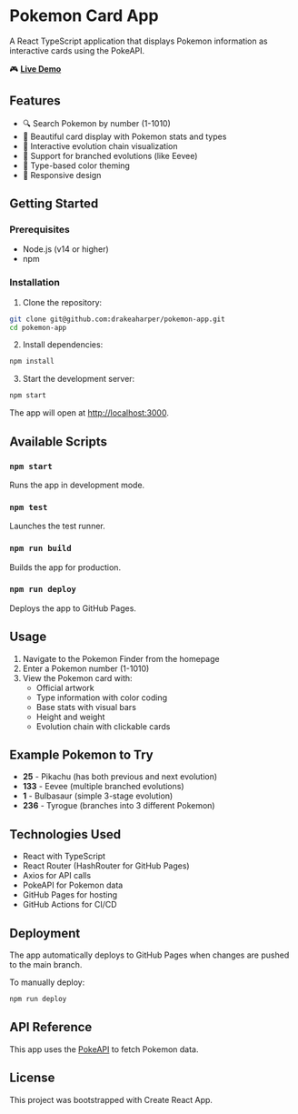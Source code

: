 # Pokemon Card App

A React TypeScript application that displays Pokemon information as interactive cards using the PokeAPI.

🎮 **[Live Demo](https://drakeaharper.github.io/pokemon-app)**

## Features

- 🔍 Search Pokemon by number (1-1010)
- 🎴 Beautiful card display with Pokemon stats and types
- 🔄 Interactive evolution chain visualization
- 🌳 Support for branched evolutions (like Eevee)
- 🎨 Type-based color theming
- 📱 Responsive design

## Getting Started

### Prerequisites

- Node.js (v14 or higher)
- npm

### Installation

1. Clone the repository:
```bash
git clone git@github.com:drakeaharper/pokemon-app.git
cd pokemon-app
```

2. Install dependencies:
```bash
npm install
```

3. Start the development server:
```bash
npm start
```

The app will open at [http://localhost:3000](http://localhost:3000).

## Available Scripts

### `npm start`
Runs the app in development mode.

### `npm test`
Launches the test runner.

### `npm run build`
Builds the app for production.

### `npm run deploy`
Deploys the app to GitHub Pages.

## Usage

1. Navigate to the Pokemon Finder from the homepage
2. Enter a Pokemon number (1-1010)
3. View the Pokemon card with:
   - Official artwork
   - Type information with color coding
   - Base stats with visual bars
   - Height and weight
   - Evolution chain with clickable cards

## Example Pokemon to Try

- **25** - Pikachu (has both previous and next evolution)
- **133** - Eevee (multiple branched evolutions)
- **1** - Bulbasaur (simple 3-stage evolution)
- **236** - Tyrogue (branches into 3 different Pokemon)

## Technologies Used

- React with TypeScript
- React Router (HashRouter for GitHub Pages)
- Axios for API calls
- PokeAPI for Pokemon data
- GitHub Pages for hosting
- GitHub Actions for CI/CD

## Deployment

The app automatically deploys to GitHub Pages when changes are pushed to the main branch.

To manually deploy:
```bash
npm run deploy
```

## API Reference

This app uses the [PokeAPI](https://pokeapi.co/) to fetch Pokemon data.

## License

This project was bootstrapped with Create React App.